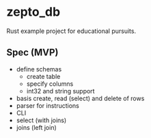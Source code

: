 # zepto_db

Rust example project for educational pursuits.

## Spec (MVP)

- define schemas
  - create table
  - specify columns
  - int32 and string support
- basis create, read (select) and delete of rows
- parser for instructions
- CLI
- select (with joins)
- joins (left join)
